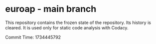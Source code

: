 # euroap - main branch

This repository contains the frozen state of the repository.
Its history is cleared. It is used only for static code
analysis with Codacy.

Commit Time: 1734445792